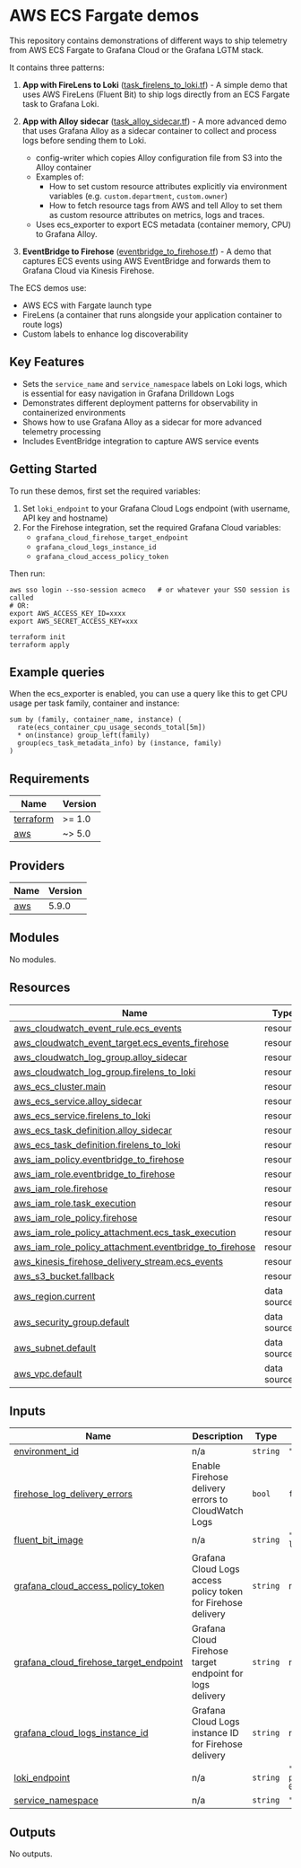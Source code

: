 # AWS ECS Fargate demos

This repository contains demonstrations of different ways to ship telemetry from AWS ECS Fargate to Grafana Cloud or the Grafana LGTM stack.

It contains three patterns:

1. **App with FireLens to Loki** ([task_firelens_to_loki.tf](task_firelens_to_loki.tf)) - A simple demo that uses AWS FireLens (Fluent Bit) to ship logs directly from an ECS Fargate task to Grafana Loki.

2. **App with Alloy sidecar** ([task_alloy_sidecar.tf](task_alloy_sidecar.tf)) - A more advanced demo that uses Grafana Alloy as a sidecar container to collect and process logs before sending them to Loki.
   
   - config-writer which copies Alloy configuration file from S3 into the Alloy container
   - Examples of:
     - How to set custom resource attributes explicitly via environment variables (e.g. `custom.department`, `custom.owner`)
     - How to fetch resource tags from AWS and tell Alloy to set them as custom resource attributes on metrics, logs and traces.
   - Uses ecs_exporter to export ECS metadata (container memory, CPU) to Grafana Alloy.

3. **EventBridge to Firehose** ([eventbridge_to_firehose.tf](eventbridge_to_firehose.tf)) - A demo that captures ECS events using AWS EventBridge and forwards them to Grafana Cloud via Kinesis Firehose.

The ECS demos use:
- AWS ECS with Fargate launch type
- FireLens (a container that runs alongside your application container to route logs)
- Custom labels to enhance log discoverability

## Key Features

- Sets the `service_name` and `service_namespace` labels on Loki logs, which is essential for easy navigation in Grafana Drilldown Logs
- Demonstrates different deployment patterns for observability in containerized environments
- Shows how to use Grafana Alloy as a sidecar for more advanced telemetry processing
- Includes EventBridge integration to capture AWS service events

## Getting Started

To run these demos, first set the required variables:

1. Set `loki_endpoint` to your Grafana Cloud Logs endpoint (with username, API key and hostname)
2. For the Firehose integration, set the required Grafana Cloud variables:
   - `grafana_cloud_firehose_target_endpoint`
   - `grafana_cloud_logs_instance_id`
   - `grafana_cloud_access_policy_token`

Then run:

```
aws sso login --sso-session acmeco   # or whatever your SSO session is called 
# OR:
export AWS_ACCESS_KEY_ID=xxxx
export AWS_SECRET_ACCESS_KEY=xxx

terraform init
terraform apply
```

## Example queries

When the ecs_exporter is enabled, you can use a query like this to get CPU usage per task family, container and instance:

```promql
sum by (family, container_name, instance) (
  rate(ecs_container_cpu_usage_seconds_total[5m])
  * on(instance) group_left(family)
  group(ecs_task_metadata_info) by (instance, family)
)
```

<!-- BEGIN_TF_DOCS -->
## Requirements

| Name | Version |
|------|---------|
| <a name="requirement_terraform"></a> [terraform](#requirement\_terraform) | >= 1.0 |
| <a name="requirement_aws"></a> [aws](#requirement\_aws) | ~> 5.0 |

## Providers

| Name | Version |
|------|---------|
| <a name="provider_aws"></a> [aws](#provider\_aws) | 5.9.0 |

## Modules

No modules.

## Resources

| Name | Type |
|------|------|
| [aws_cloudwatch_event_rule.ecs_events](https://registry.terraform.io/providers/hashicorp/aws/latest/docs/resources/cloudwatch_event_rule) | resource |
| [aws_cloudwatch_event_target.ecs_events_firehose](https://registry.terraform.io/providers/hashicorp/aws/latest/docs/resources/cloudwatch_event_target) | resource |
| [aws_cloudwatch_log_group.alloy_sidecar](https://registry.terraform.io/providers/hashicorp/aws/latest/docs/resources/cloudwatch_log_group) | resource |
| [aws_cloudwatch_log_group.firelens_to_loki](https://registry.terraform.io/providers/hashicorp/aws/latest/docs/resources/cloudwatch_log_group) | resource |
| [aws_ecs_cluster.main](https://registry.terraform.io/providers/hashicorp/aws/latest/docs/resources/ecs_cluster) | resource |
| [aws_ecs_service.alloy_sidecar](https://registry.terraform.io/providers/hashicorp/aws/latest/docs/resources/ecs_service) | resource |
| [aws_ecs_service.firelens_to_loki](https://registry.terraform.io/providers/hashicorp/aws/latest/docs/resources/ecs_service) | resource |
| [aws_ecs_task_definition.alloy_sidecar](https://registry.terraform.io/providers/hashicorp/aws/latest/docs/resources/ecs_task_definition) | resource |
| [aws_ecs_task_definition.firelens_to_loki](https://registry.terraform.io/providers/hashicorp/aws/latest/docs/resources/ecs_task_definition) | resource |
| [aws_iam_policy.eventbridge_to_firehose](https://registry.terraform.io/providers/hashicorp/aws/latest/docs/resources/iam_policy) | resource |
| [aws_iam_role.eventbridge_to_firehose](https://registry.terraform.io/providers/hashicorp/aws/latest/docs/resources/iam_role) | resource |
| [aws_iam_role.firehose](https://registry.terraform.io/providers/hashicorp/aws/latest/docs/resources/iam_role) | resource |
| [aws_iam_role.task_execution](https://registry.terraform.io/providers/hashicorp/aws/latest/docs/resources/iam_role) | resource |
| [aws_iam_role_policy.firehose](https://registry.terraform.io/providers/hashicorp/aws/latest/docs/resources/iam_role_policy) | resource |
| [aws_iam_role_policy_attachment.ecs_task_execution](https://registry.terraform.io/providers/hashicorp/aws/latest/docs/resources/iam_role_policy_attachment) | resource |
| [aws_iam_role_policy_attachment.eventbridge_to_firehose](https://registry.terraform.io/providers/hashicorp/aws/latest/docs/resources/iam_role_policy_attachment) | resource |
| [aws_kinesis_firehose_delivery_stream.ecs_events](https://registry.terraform.io/providers/hashicorp/aws/latest/docs/resources/kinesis_firehose_delivery_stream) | resource |
| [aws_s3_bucket.fallback](https://registry.terraform.io/providers/hashicorp/aws/latest/docs/resources/s3_bucket) | resource |
| [aws_region.current](https://registry.terraform.io/providers/hashicorp/aws/latest/docs/data-sources/region) | data source |
| [aws_security_group.default](https://registry.terraform.io/providers/hashicorp/aws/latest/docs/data-sources/security_group) | data source |
| [aws_subnet.default](https://registry.terraform.io/providers/hashicorp/aws/latest/docs/data-sources/subnet) | data source |
| [aws_vpc.default](https://registry.terraform.io/providers/hashicorp/aws/latest/docs/data-sources/vpc) | data source |

## Inputs

| Name | Description | Type | Default | Required |
|------|-------------|------|---------|:--------:|
| <a name="input_environment_id"></a> [environment\_id](#input\_environment\_id) | n/a | `string` | `"demo"` | no |
| <a name="input_firehose_log_delivery_errors"></a> [firehose\_log\_delivery\_errors](#input\_firehose\_log\_delivery\_errors) | Enable Firehose delivery errors to CloudWatch Logs | `bool` | `false` | no |
| <a name="input_fluent_bit_image"></a> [fluent\_bit\_image](#input\_fluent\_bit\_image) | n/a | `string` | `"grafana/fluent-bit-plugin-loki:3.5"` | no |
| <a name="input_grafana_cloud_access_policy_token"></a> [grafana\_cloud\_access\_policy\_token](#input\_grafana\_cloud\_access\_policy\_token) | Grafana Cloud Logs access policy token for Firehose delivery | `string` | n/a | yes |
| <a name="input_grafana_cloud_firehose_target_endpoint"></a> [grafana\_cloud\_firehose\_target\_endpoint](#input\_grafana\_cloud\_firehose\_target\_endpoint) | Grafana Cloud Firehose target endpoint for logs delivery | `string` | n/a | yes |
| <a name="input_grafana_cloud_logs_instance_id"></a> [grafana\_cloud\_logs\_instance\_id](#input\_grafana\_cloud\_logs\_instance\_id) | Grafana Cloud Logs instance ID for Firehose delivery | `string` | n/a | yes |
| <a name="input_loki_endpoint"></a> [loki\_endpoint](#input\_loki\_endpoint) | n/a | `string` | `"https://123456:aaaaaaaaaa@logs-prod-008.grafana.net/loki/api/v1/push"` | no |
| <a name="input_service_namespace"></a> [service\_namespace](#input\_service\_namespace) | n/a | `string` | `"ecs-fargate-demos"` | no |

## Outputs

No outputs.
<!-- END_TF_DOCS -->
